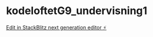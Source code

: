# kodeloftetG9_undervisning1

[Edit in StackBlitz next generation editor ⚡️](https://stackblitz.com/~/github.com/JulieKodehode/kodeloftetG9_undervisning1)